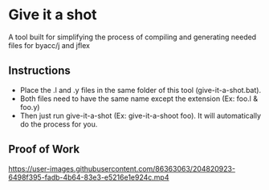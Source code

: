 # Give it a shot
A tool built for simplifying the process of compiling and generating needed files for byacc/j and jflex

## Instructions
- Place the .l and .y files in the same folder of this tool (give-it-a-shot.bat). 
- Both files need to have the same name except the extension (Ex: foo.l & foo.y)
- Then just run give-it-a-shot <filename> (Ex: give-it-a-shoot foo). It will automatically do the process for you.

## Proof of Work
https://user-images.githubusercontent.com/86363063/204820923-6498f395-fadb-4b64-83e3-e5216e1e924c.mp4

